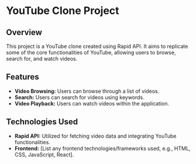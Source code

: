 # YouTube Clone Project

## Overview
This project is a YouTube clone created using Rapid API. It aims to replicate some of the core functionalities of YouTube, allowing users to browse, search for, and watch videos.

## Features
- **Video Browsing:** Users can browse through a list of videos.
- **Search:** Users can search for videos using keywords.
- **Video Playback:** Users can watch videos within the application.

## Technologies Used
- **Rapid API:** Utilized for fetching video data and integrating YouTube functionalities.
- **Frontend:** [List any frontend technologies/frameworks used, e.g., HTML, CSS, JavaScript, React].
